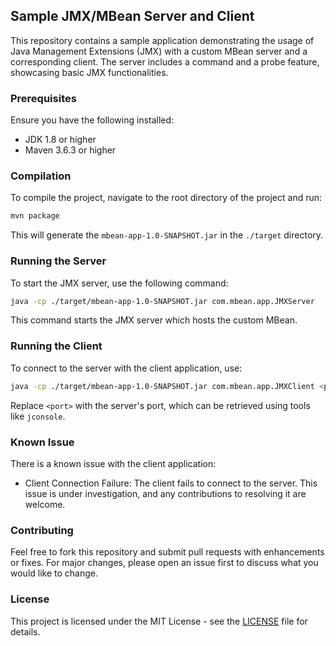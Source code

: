 ## Sample JMX/MBean Server and Client
This repository contains a sample application demonstrating the usage of Java Management Extensions (JMX) with a custom MBean server and a corresponding client. The server includes a command and a probe feature, showcasing basic JMX functionalities.

### Prerequisites
Ensure you have the following installed:
- JDK 1.8 or higher
- Maven 3.6.3 or higher

### Compilation
To compile the project, navigate to the root directory of the project and run:
```bash
mvn package
```
This will generate the `mbean-app-1.0-SNAPSHOT.jar` in the `./target` directory.

### Running the Server
To start the JMX server, use the following command:
```bash
java -cp ./target/mbean-app-1.0-SNAPSHOT.jar com.mbean.app.JMXServer
```
This command starts the JMX server which hosts the custom MBean.

### Running the Client
To connect to the server with the client application, use:
```bash
java -cp ./target/mbean-app-1.0-SNAPSHOT.jar com.mbean.app.JMXClient <port>
```
Replace `<port>` with the server's port, which can be retrieved using tools like `jconsole`.

### Known Issue
There is a known issue with the client application:

- Client Connection Failure: The client fails to connect to the server. This issue is under investigation, and any contributions to resolving it are welcome.

### Contributing
Feel free to fork this repository and submit pull requests with enhancements or fixes. For major changes, please open an issue first to discuss what you would like to change.

### License
This project is licensed under the MIT License - see the [LICENSE](LICENSE) file for details.
